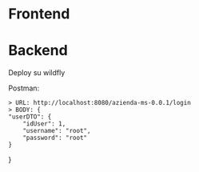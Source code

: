 # Frontend


# Backend

Deploy su wildfly

Postman: 

	> URL: http://localhost:8080/azienda-ms-0.0.1/login
	> BODY: {
	"userDTO": {
		"idUser": 1, 
		"username": "root",
		"password": "root"
	}
}